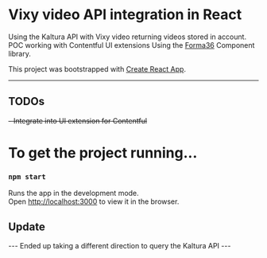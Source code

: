 # Vixy video API integration in React

Using the Kaltura API with Vixy video returning videos stored in account.
POC working with Contentful UI extensions
Using the [Forma36](https://f36-storybook.contentful.com/) Component library.

This project was bootstrapped with [Create React App](https://github.com/facebook/create-react-app).

---

## TODOs
~~- Integrate into UI extension for Contentful~~

# To get the project running...
### `npm start`

Runs the app in the development mode.\
Open [http://localhost:3000](http://localhost:3000) to view it in the browser.

## Update
--- Ended up taking a different direction to query the Kaltura API ---
